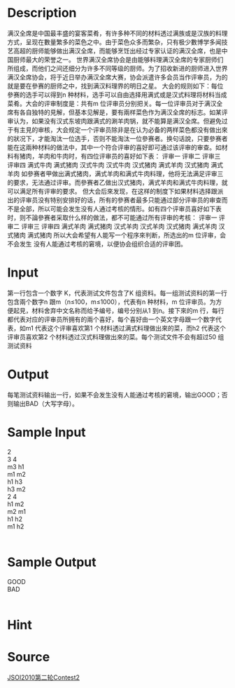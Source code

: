 
# Description

<div class="content"><p>满汉全席是中国最丰盛的宴客菜肴，有许多种不同的材料透过满族或是汉族的料理方式，呈现在數量繁多的菜色之中。由于菜色众多而繁杂，只有极少數博学多闻技艺高超的厨师能够做出满汉全席，而能够烹饪出经过专家认证的满汉全席，也是中国厨师最大的荣誉之一。 世界满汉全席协会是由能够料理满汉全席的专家厨师们所组成，而他们之间还细分为许多不同等级的厨师。为了招收新进的厨师进入世界满汉全席协会，将于近日举办满汉全席大赛，协会派遣许多会员当作评审员，为的就是要在參赛的厨师之中，找到满汉料理界的明日之星。 大会的规则如下：每位參赛的选手可以得到n 种材料，选手可以自由选择用满式或是汉式料理将材料当成菜肴。大会的评审制度是：共有m 位评审员分别把关。每一位评审员对于满汉全席有各自独特的見解，但基本见解是，要有兩样菜色作为满汉全席的标志。如某评审认为，如果没有汉式东坡肉跟满式的涮羊肉锅，就不能算是满汉全席。但避免过于有主見的审核，大会规定一个评审员除非是在认为必备的两样菜色都没有做出來的狀况下，才能淘汰一位选手，否则不能淘汰一位參赛者。换句话說，只要參赛者能在这兩种材料的做法中，其中一个符合评审的喜好即可通过该评审的审查。如材料有猪肉，羊肉和牛肉时，有四位评审员的喜好如下表： 评审一	评审二	评审三	评审四 满式牛肉	满式猪肉	汉式牛肉	汉式牛肉 汉式猪肉	满式羊肉	汉式猪肉	满式羊肉 如參赛者甲做出满式猪肉，满式羊肉和满式牛肉料理，他将无法满足评审三的要求，无法通过评审。而參赛者乙做出汉式猪肉，满式羊肉和满式牛肉料理，就可以满足所有评审的要求。 但大会后來发现，在这样的制度下如果材料选择跟派出的评审员没有特别安排好的话，所有的參赛者最多只能通过部分评审员的审查而不是全部，所以可能会发生没有人通过考核的情形。如有四个评审员喜好如下表时，则不論參赛者采取什么样的做法，都不可能通过所有评审的考核： 评审一	评审二	评审三	评审四 满式羊肉	满式猪肉	汉式羊肉	汉式羊肉 汉式猪肉	满式羊肉	汉式猪肉	满式猪肉 所以大会希望有人能写一个程序來判断，所选出的m 位评审，会不会发生 没有人能通过考核的窘境，以便协会组织合适的评审团。</p></div>

# Input

<div class="content"><p>第一行包含一个数字 K，代表测试文件包含了K 组资料。每一组测试资料的第一行包含兩个数字n 跟m（n≤100，m≤1000），代表有n 种材料，m 位评审员。为方便起見，材料舍弃中文名称而给予编号，编号分别从1 到n。接下來的m 行，每行都代表对应的评审员所拥有的兩个喜好，每个喜好由一个英文字母跟一个数字代表，如m1 代表这个评审喜欢第1 个材料透过满式料理做出來的菜，而h2 代表这个评审员喜欢第2 个材料透过汉式料理做出來的菜。每个测试文件不会有超过50 组测试资料</p></div>

# Output

<div class="content"><p>每笔测试资料输出一行，如果不会发生没有人能通过考核的窘境，输出GOOD；否则输出BAD（大写字母）。</p></div>

# Sample Input

<div class="content"><span class="sampledata">2<br/>
3 4<br/>
m3 h1<br/>
m1 m2<br/>
h1 h3<br/>
h3 m2<br/>
2 4<br/>
h1 m2<br/>
m2 m1<br/>
h1 h2<br/>
m1 h2<br/>
<br/>
</span></div>

# Sample Output

<div class="content"><span class="sampledata">GOOD<br/>
BAD<br/>
<br/>
</span></div>

# Hint

<div class="content"><p></p></div>

# Source

<div class="content"><p><a href="problemset.php?search=JSOI2010第二轮Contest2">JSOI2010第二轮Contest2</a></p></div>

